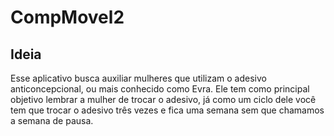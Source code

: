 # CompMovel2

## Ideia

Esse aplicativo busca auxiliar mulheres que utilizam o adesivo anticoncepcional, ou mais conhecido como Evra. Ele tem como principal objetivo lembrar a mulher de trocar o adesivo, já como um ciclo dele você tem que trocar o adesivo três vezes e fica uma semana sem que chamamos a semana de pausa. 